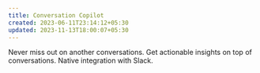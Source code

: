 ```yaml
---
title: Conversation Copilot
created: 2023-06-11T23:14:12+05:30
updated: 2023-11-13T18:00:07+05:30
---
```


Never miss out on another conversations.
Get actionable insights on top of conversations.
Native integration with Slack.
